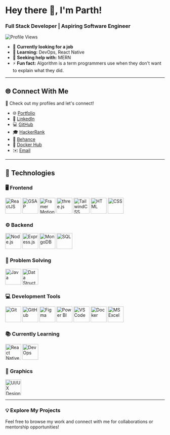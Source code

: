 # Hey there 👋, I'm Parth!  
### Full Stack Developer | Aspiring Software Engineer  

![Profile Views](https://komarev.com/ghpvc/?username=dev-Parth23&color=blue)  

- 🔭 **Currently looking for a job**  
- 📝 **Learning:** DevOps, React Native  
- 🤔 **Seeking help with:** MERN  
- ⚡ **Fun fact:** Algorithm is a term programmers use when they don't want to explain what they did.  

---

## 🌐 **Connect With Me**  

📢 Check out my profiles and let's connect!  

- 🌐 [Portfolio](https://portfolio-six-ashy-50.vercel.app/)  
- 💼 [LinkedIn](https://www.linkedin.com/in/dev-parth23)  
- 💻 [GitHub](https://github.com/dev-Parth23)  
- 🎓 [HackerRank](https://www.hackerrank.com/profile/PARTH_SINGHALcs)  
- 🎨 [Behance](https://www.behance.net/dev_Parth23)  
- 🐳 [Docker Hub](https://hub.docker.com/u/sparth23)  
- ✉️ [Email](mailto:parthsinghal23.cs@gmail.com)  

---

## 🚀 **Technologies**  

### 🖥️ **Frontend**  
<p>
  <img src="<![173600633234011792768167001685](https://github.com/user-attachments/assets/32f6bdab-f093-403e-95ef-d71b73b220fc)
>" alt="ReactJS" width="50" height="50"/>  
  <img src="<![17360063696431395662760623077366](https://github.com/user-attachments/assets/831afc11-e8d6-4600-9862-7b957823862d)
>" alt="GSAP" width="50" height="50"/>  
  <img src="<![17360063960903441808628570874300](https://github.com/user-attachments/assets/dcb336b2-051b-4eb4-adf7-78fda99c8e04)
>" alt="Framer Motion" width="50" height="50"/>  
  <img src="<![173600643275139950222339582474](https://github.com/user-attachments/assets/3d90599a-c800-4d68-a9a7-d3b9fa0d59c6)
>" alt="three.js" width="50" height="50"/>  
  <img src="<![17360064697913070314860738187652](https://github.com/user-attachments/assets/589b1ddf-144c-4e06-b961-17769b78d2dd)
>" alt="TailwindCSS" width="50" height="50"/>  
  <img src="<![17360065464918263818066190133325](https://github.com/user-attachments/assets/eac606c9-29fb-431e-9bd6-b77c8f4eb7b1)
>" alt="HTML" width="50" height="50"/>  
  <img src="<![17360065162156219108786070622895](https://github.com/user-attachments/assets/18c5a3cb-c89d-4cf9-b04d-379d6ae444ad)
>" alt="CSS" width="50" height="50"/>  
</p>

### ⚙️ **Backend**  
<p>
  <img src="<logo_url>" alt="Node.js" width="50" height="50"/>  
  <img src="<logo_url>" alt="Express.js" width="50" height="50"/>  
  <img src="<logo_url>" alt="MongoDB" width="50" height="50"/>  
  <img src="<logo_url>" alt="SQL" width="50" height="50"/>  
</p>

### 🧩 **Problem Solving**  
<p>
  <img src="<logo_url>" alt="Java" width="50" height="50"/>  
  <img src="<logo_url>" alt="Data Structures & Algorithms" width="50" height="50"/>  
</p>

### 💻 **Development Tools**  
<p>
  <img src="<logo_url>" alt="Git" width="50" height="50"/>  
  <img src="<logo_url>" alt="GitHub" width="50" height="50"/>  
  <img src="<logo_url>" alt="Figma" width="50" height="50"/>  
  <img src="<logo_url>" alt="Power BI" width="50" height="50"/>  
  <img src="<logo_url>" alt="VS Code" width="50" height="50"/>  
  <img src="<logo_url>" alt="Docker" width="50" height="50"/>  
  <img src="<logo_url>" alt="MS Excel" width="50" height="50"/>  
</p>

### 📚 **Currently Learning**  
<p>
  <img src="<logo_url>" alt="React Native" width="50" height="50"/>  
  <img src="<logo_url>" alt="DevOps" width="50" height="50"/>  
</p>

### 🎨 **Graphics**  
<p>
  <img src="<logo_url>" alt="UI/UX Design" width="50" height="50"/>  
</p>

---

### 💡 **Explore My Projects**  
Feel free to browse my work and connect with me for collaborations or mentorship opportunities!  
